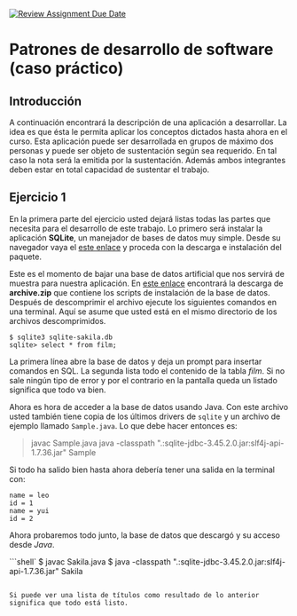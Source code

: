 [![Review Assignment Due Date](https://classroom.github.com/assets/deadline-readme-button-24ddc0f5d75046c5622901739e7c5dd533143b0c8e959d652212380cedb1ea36.svg)](https://classroom.github.com/a/rKf9tYRG)
# Patrones de desarrollo de software (caso práctico)

## Introducción

A continuación encontrará la descripción de una aplicación a desarrollar. La
idea es que ésta le permita aplicar los conceptos dictados hasta ahora en el
curso. Esta aplicación puede ser desarrollada en grupos de máximo dos personas y
puede ser objeto de sustentación según sea requerido. En tal caso la nota será
la emitida por la sustentación. Además ambos integrantes deben estar en total
capacidad de sustentar el trabajo.


## Ejercicio 1

En la primera parte del ejercicio usted dejará listas todas las partes que
necesita para el desarrollo de este trabajo. Lo primero será instalar la
aplicación __SQLite__, un manejador de bases de datos muy simple. Desde su
navegador vaya el [este enlace](https://www.sqlite.org/) y proceda con la
descarga e instalación del paquete.

Este es el momento de bajar una base de datos artificial que nos servirá de
muestra para nuestra aplicación. En [este enlace](https://www.kaggle.com/datasets/atanaskanev/sqlite-sakila-sample-database)
encontrará la descarga de __archive.zip__ que contiene los scripts de
instalación de la base de datos. Después de descomprimir el archivo ejecute los
siguientes comandos en una terminal. Aquí se asume que usted está en el mismo directorio de los archivos descomprimidos.

```shell
$ sqlite3 sqlite-sakila.db
sqlite> select * from film;
```

La primera línea abre la base de datos y deja un prompt para insertar comandos
en SQL. La segunda lista todo el contenido de la tabla _film_. Si no sale ningún
tipo de error y por el contrario en la pantalla queda un listado significa que
todo va bien.

Ahora es hora de acceder a la base de datos usando Java. Con este archivo usted también tiene copia de los últimos drivers de `sqlite` y un archivo de ejemplo llamado `Sample.java`. Lo que debe hacer entonces es:

> javac Sample.java 
> java -classpath ".:sqlite-jdbc-3.45.2.0.jar:slf4j-api-1.7.36.jar" Sample

Si todo ha salido bien hasta ahora debería tener una salida en la terminal con:

```shell
name = leo
id = 1
name = yui
id = 2
```

Ahora probaremos todo junto, la base de datos que descargó y su acceso desde
_Java_.

```shell`
$ javac Sakila.java
$ java -classpath ".:sqlite-jdbc-3.45.2.0.jar:slf4j-api-1.7.36.jar" Sakila
```

Si puede ver una lista de títulos como resultado de lo anterior significa que todo está listo.